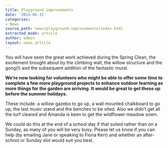 ```yaml
---
title: Playground improvements
date: '2013-05-31'
categories:
- News
source_path: news/playground-improvements/index.html
extracted_mode: article
author: admin
layout: news_article
---
```

You will have seen the great work achieved during the Spring Clean, the excitement brought about by the climbing wall, the willow structure and the gong(!) and the subsequent addition of the fantastic mural.

**We’re now&nbsp;looking for volunteers who might be able to offer some time to complete a few more playground projects to enhance outdoor learning as more things for the garden are arriving.&nbsp;It would be great to get these up before the summer holidays.**

These include: a&nbsp;willow gazebo to go up, a wall mounted chalkboard to go up, the last music stand and the benches to be sited. Also we didn’t get all the turf cleared and Amanda is keen to get the wildflower meadow sown.

We could do this at the end of a school day if that suited rather than on a Sunday, as many of you will be very busy.&nbsp;Please let us know if you can help (by emailing Jane or speaking to Fiona Kerr) and whether an after-school or Sunday slot would suit you best.

